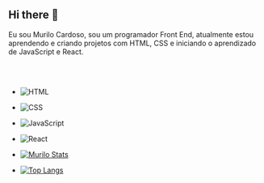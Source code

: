 ## Hi there 👋

Eu sou Murilo Cardoso, sou um programador Front End, atualmente estou aprendendo e criando projetos com HTML, CSS e iniciando o aprendizado de JavaScript e React.

<br>
<br>

- ![HTML](https://img.shields.io/badge/HTML-E34F26?style=for-the-badge&logo=html&logoColor=white&borderRadius=50%)
- ![CSS](https://img.shields.io/badge/CSS-1572B6?style=for-the-badge&logo=css&logoColor=white&borderRadius=50%)
- ![JavaScript](https://img.shields.io/badge/JavaScript-F7DF1E?style=for-the-badge&logo=javascript&logoColor=black&borderRadius=50%)
- ![React](https://img.shields.io/badge/React-61DAFB?style=for-the-badge&logo=react&logoColor=black&borderRadius=50%)

- [![Murilo Stats](https://github-readme-stats.vercel.app/api?username=MuriloCardoso95)](https://github.com/anuraghazra/github-readme-stats)
- [![Top Langs](https://github-readme-stats.vercel.app/api/top-langs/?username=MuriloCardoso95)](https://github.com/anuraghazra/github-readme-stats)
